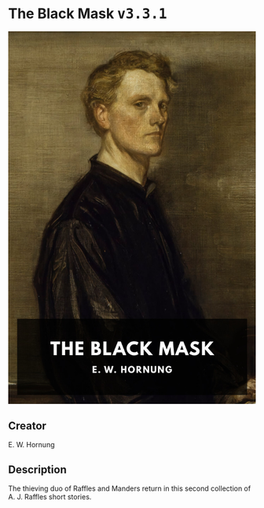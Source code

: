 
# The Black Mask <kbd>v3.3.1</kbd>

<center>
  <img src="./cover-1024.jpg"/>
</center>

## Creator
E. W. Hornung

## Description
The thieving duo of Raffles and Manders return in this second collection of A. J. Raffles short stories.
